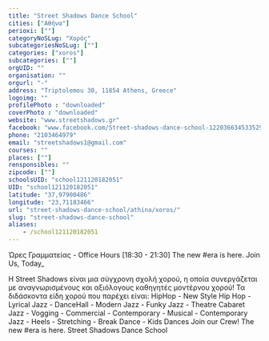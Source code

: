 ```yaml
---
title: "Street Shadows Dance School"
cities: ["Αθήνα"]
perioxi: [""]
categoryNoSLug: "Χορός"
subcategoriesNoSLug: [""]
categories: ["xoros"]
subcategories: [""]
orgUID: ""
organisation: ""
orgurl: "-"
address: "Triptolemou 30, 11854 Athens, Greece"
logoimg: ""
profilePhoto : "downloaded"
coverPhoto : "downloaded"
website: "www.streetshadows.gr"
facebook: "www.facebook.com/Street-shadows-dance-school-122036634533529"
phone: "2103464979"
email: "streetshadows1@gmail.com"
courses: ""
places: [""]
rensponsibles: ""
zipcode: [""]
schoolsUID: "school121120182051"
UID: "school121120182051"
latitude: "37,97900486"
longitude: "23,71183466"
url: "street-shadows-dance-school/athina/xoros/"
slug: "street-shadows-dance-school"
aliases:
    - /school121120182051
---
```



Ώρες Γραμματείας - Office Hours [18:30 - 21:30] The new #era is here. Join Us, Today_

Η Street Shadows είναι μια σύγχρονη σχολή χορού, η οποία συνεργάζεται με αναγνωρισμένους και αξιόλογους καθηγητές μοντέρνου χορού! Τα διδάσκοντα είδη χορού που παρέχει είναι: HipHop - New Style Hip Hop - Lyrical Jazz - DanceHall - Modern Jazz - Funky Jazz - Theatre Cabaret Jazz - Vogging - Commercial - Contemporary - Musical - Contemporary Jazz - Heels - Stretching - Break Dance - Kids Dances Join our Crew! The new #era is here. Street Shadows Dance School